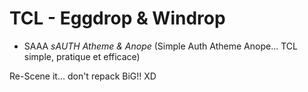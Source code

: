 # TCL - Eggdrop & Windrop

- SAAA *sAUTH Atheme & Anope* (Simple Auth Atheme Anope... TCL simple, pratique et efficace)

Re-Scene it... don't repack BiG!! XD
